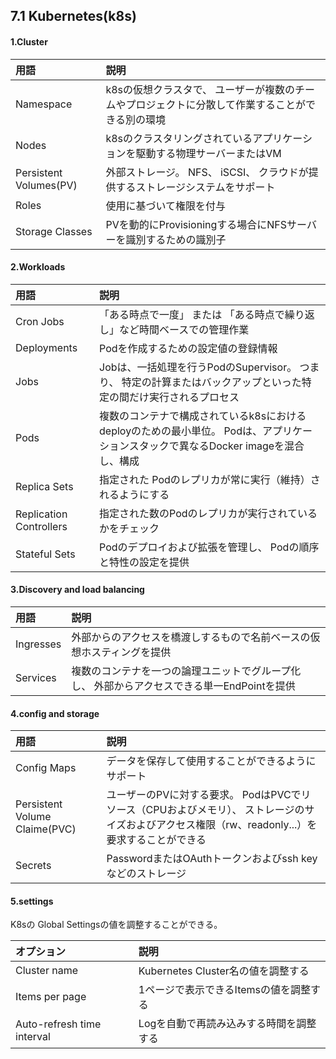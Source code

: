 ## 7.1 Kubernetes\(k8s\)

#### 1.Cluster

| 用語 | 説明 |
| :--- | :--- |
| Namespace | k8sの仮想クラスタで、 ユーザーが複数のチームやプロジェクトに分散して作業することができる別の環境 |
| Nodes | k8sのクラスタリングされているアプリケーションを駆動する物理サーバーまたはVM |
| Persistent Volumes\(PV\) | 外部ストレージ。 NFS、 iSCSI、 クラウドが提供するストレージシステムをサポート |
| Roles | 使用に基づいて権限を付与 |
| Storage Classes | PVを動的にProvisioningする場合にNFSサーバーを識別するための識別子 |

#### 2.Workloads

| 用語 | 説明 |
| :--- | :--- |
| Cron Jobs | 「ある時点で一度」 または 「ある時点で繰り返し」など時間ベースでの管理作業 |
| Deployments | Podを作成するための設定値の登録情報 |
| Jobs | Jobは、一括処理を行うPodのSupervisor。 つまり、 特定の計算またはバックアップといった特定の間だけ実行されるプロセス |
| Pods | 複数のコンテナで構成されているk8sにおけるdeployのための最小単位。 Podは、アプリケーションスタックで異なるDocker imageを混合し、構成 |
| Replica Sets | 指定された Podのレプリカが常に実行（維持）されるようにする |
| Replication Controllers | 指定された数のPodのレプリカが実行されているかをチェック |
| Stateful Sets | Podのデプロイおよび拡張を管理し、 Podの順序と特性の設定を提供 |

#### 3.Discovery and load balancing

| 用語 | 説明 |
| :--- | :--- |
| Ingresses | 外部からのアクセスを橋渡しするもので名前ベースの仮想ホスティングを提供 |
| Services | 複数のコンテナを一つの論理ユニットでグループ化し、 外部からアクセスできる単一EndPointを提供 |

#### 4.config and storage

| 用語 | 説明 |
| :--- | :--- |
| Config Maps | データを保存して使用することができるようにサポート |
| Persistent Volume Claime\(PVC\) | ユーザーのPVに対する要求。 PodはPVCでリソース（CPUおよびメモリ）、 ストレージのサイズおよびアクセス権限（rw、readonly...）を要求することができる |
| Secrets | PasswordまたはOAuthトークンおよびssh keyなどのストレージ |

#### 5.settings

K8sの Global Settingsの値を調整することができる。

| オプション | 説明 |
| :--- | :--- |
| Cluster name | Kubernetes Cluster名の値を調整する |
| Items per page | 1ページで表示できるItemsの値を調整する |
| Auto-refresh time interval | Logを自動で再読み込みする時間を調整する |



